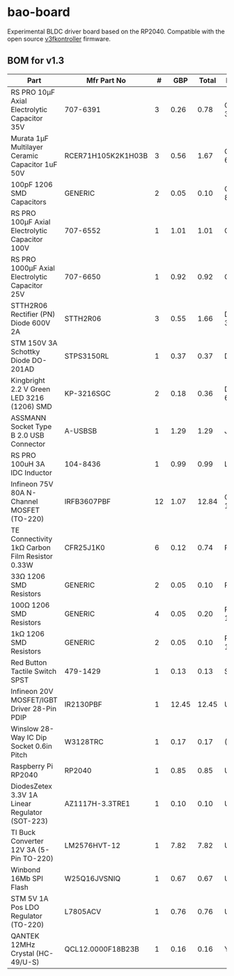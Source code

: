 # bao-board
Experimental BLDC driver board based on the RP2040.
Compatible with the open source [v3fkontroller](https://github.com/owoalex/v3fkontroller) firmware.

## BOM for v1.3
| Part                                              | Mfr Part No        | #  | GBP   | Total | Refs    |
| ------------------------------------------------- | ------------------ | -- | ----- | ----- | ------- |
| RS PRO 10μF Axial Electrolytic Capacitor 35V      | 707-6391           |  3 |  0.26 |  0.78 | C1-3    |
| Murata 1μF Multilayer Ceramic Capacitor 1uF 50V   | RCER71H105K2K1H03B |  3 |  0.56 |  1.67 | C4-6    |
| 100pF 1206 SMD Capacitors                         | GENERIC            |  2 |  0.05 |  0.10 | C7-8    |
| RS PRO 100μF Axial Electrolytic Capacitor 100V    | 707-6552           |  1 |  1.01 |  1.01 | C9      |
| RS PRO 1000μF Axial Electrolytic Capacitor 25V    | 707-6650           |  1 |  0.92 |  0.92 | C10     |
| STTH2R06 Rectifier (PN) Diode 600V 2A             | STTH2R06           |  3 |  0.55 |  1.66 | D1-3    |
| STM 150V 3A Schottky Diode DO-201AD               | STPS3150RL         |  1 |  0.37 |  0.37 | D4      |
| Kingbright 2.2 V Green LED 3216 (1206) SMD        | KP-3216SGC         |  2 |  0.18 |  0.36 | D5-6    |
| ASSMANN Socket Type B 2.0 USB Connector           | A-USBSB            |  1 |  1.29 |  1.29 | J1      |
| RS PRO 100uH 3A IDC Inductor                      | 104-8436           |  1 |  0.99 |  0.99 | L1      |
| Infineon 75V 80A N-Channel MOSFET (TO-220)        | IRFB3607PBF        | 12 |  1.07 | 12.84 | Q1-12   |
| TE Connectivity 1kΩ Carbon Film Resistor 0.33W    | CFR25J1K0          |  6 |  0.12 |  0.74 | R1-6    |
| 33Ω 1206 SMD Resistors                            | GENERIC            |  2 |  0.05 |  0.10 | R7-8    |
| 100Ω 1206 SMD Resistors                           | GENERIC            |  4 |  0.05 |  0.20 | R9-12   |
| 1kΩ 1206 SMD Resistors                            | GENERIC            |  2 |  0.05 |  0.10 | R13-14  |
| Red Button Tactile Switch SPST                    | 479-1429           |  1 |  0.13 |  0.13 | SW1     |
| Infineon 20V MOSFET/IGBT Driver 28-Pin PDIP       | IR2130PBF          |  1 | 12.45 | 12.45 | U1      |
| Winslow 28-Way IC Dip Socket 0.6in Pitch          | W3128TRC           |  1 |  0.17 |  0.17 | (U1)    |
| Raspberry Pi RP2040                               | RP2040             |  1 |  0.85 |  0.85 | U2      |
| DiodesZetex 3.3V 1A Linear Regulator (SOT-223)    | AZ1117H-3.3TRE1    |  1 |  0.10 |  0.10 | U3      |
| TI Buck Converter 12V 3A (5-Pin TO-220)           | LM2576HVT-12       |  1 |  7.82 |  7.82 | U4      |
| Winbond 16Mb SPI Flash                            | W25Q16JVSNIQ       |  1 |  0.67 |  0.67 | U5      |
| STM 5V 1A Pos LDO Regulator (TO-220)              | L7805ACV           |  1 |  0.76 |  0.76 | U6      |
| QANTEK 12MHz Crystal (HC-49/U-S)                  | QCL12.0000F18B23B  |  1 |  0.16 |  0.16 | Y1      |
